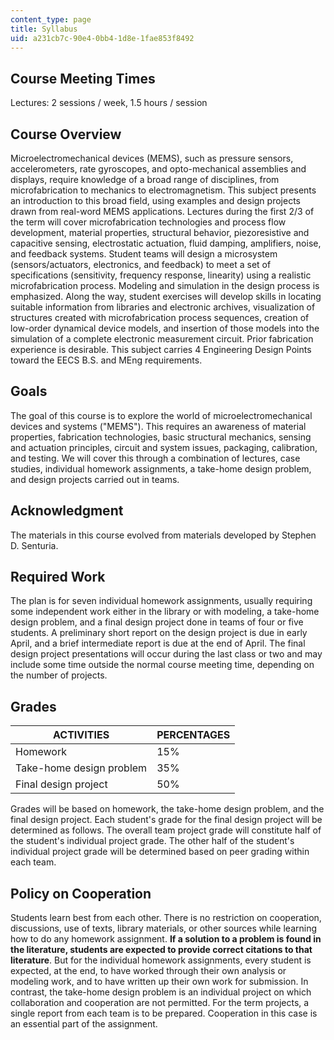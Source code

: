 ```yaml
---
content_type: page
title: Syllabus
uid: a231cb7c-90e4-0bb4-1d8e-1fae853f8492
---
```


Course Meeting Times
--------------------

Lectures: 2 sessions / week, 1.5 hours / session

Course Overview
---------------

Microelectromechanical devices (MEMS), such as pressure sensors, accelerometers, rate gyroscopes, and opto-mechanical assemblies and displays, require knowledge of a broad range of disciplines, from microfabrication to mechanics to electromagnetism. This subject presents an introduction to this broad field, using examples and design projects drawn from real-word MEMS applications. Lectures during the first 2/3 of the term will cover microfabrication technologies and process flow development, material properties, structural behavior, piezoresistive and capacitive sensing, electrostatic actuation, fluid damping, amplifiers, noise, and feedback systems. Student teams will design a microsystem (sensors/actuators, electronics, and feedback) to meet a set of specifications (sensitivity, frequency response, linearity) using a realistic microfabrication process. Modeling and simulation in the design process is emphasized. Along the way, student exercises will develop skills in locating suitable information from libraries and electronic archives, visualization of structures created with microfabrication process sequences, creation of low-order dynamical device models, and insertion of those models into the simulation of a complete electronic measurement circuit. Prior fabrication experience is desirable. This subject carries 4 Engineering Design Points toward the EECS B.S. and MEng requirements.

Goals
-----

The goal of this course is to explore the world of microelectromechanical devices and systems ("MEMS"). This requires an awareness of material properties, fabrication technologies, basic structural mechanics, sensing and actuation principles, circuit and system issues, packaging, calibration, and testing. We will cover this through a combination of lectures, case studies, individual homework assignments, a take-home design problem, and design projects carried out in teams.

Acknowledgment
--------------

The materials in this course evolved from materials developed by Stephen D. Senturia.

Required Work
-------------

The plan is for seven individual homework assignments, usually requiring some independent work either in the library or with modeling, a take-home design problem, and a final design project done in teams of four or five students. A preliminary short report on the design project is due in early April, and a brief intermediate report is due at the end of April. The final design project presentations will occur during the last class or two and may include some time outside the normal course meeting time, depending on the number of projects.

Grades
------

| ACTIVITIES | PERCENTAGES |
| --- | --- |
| Homework | 15% |
| Take-home design problem | 35% |
| Final design project | 50% 

  

Grades will be based on homework, the take-home design problem, and the final design project. Each student's grade for the final design project will be determined as follows. The overall team project grade will constitute half of the student's individual project grade. The other half of the student's individual project grade will be determined based on peer grading within each team.

Policy on Cooperation
---------------------

Students learn best from each other. There is no restriction on cooperation, discussions, use of texts, library materials, or other sources while learning how to do any homework assignment. **If a solution to a problem is found in the literature, students are expected to provide correct citations to that literature**. But for the individual homework assignments, every student is expected, at the end, to have worked through their own analysis or modeling work, and to have written up their own work for submission. In contrast, the take-home design problem is an individual project on which collaboration and cooperation are not permitted. For the term projects, a single report from each team is to be prepared. Cooperation in this case is an essential part of the assignment.